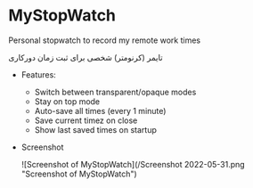 # MyStopWatch

Personal stopwatch to record my remote work times

تایمر (کرنومتر) شخصی برای ثبت زمان دورکاری

- Features:
  - Switch between transparent/opaque modes
  - Stay on top mode
  - Auto-save all times (every 1 minute)
  - Save current timez on close
  - Show last saved times on startup

- Screenshot

  ![Screenshot of MyStopWatch](/Screenshot 2022-05-31.png "Screenshot of MyStopWatch")

  